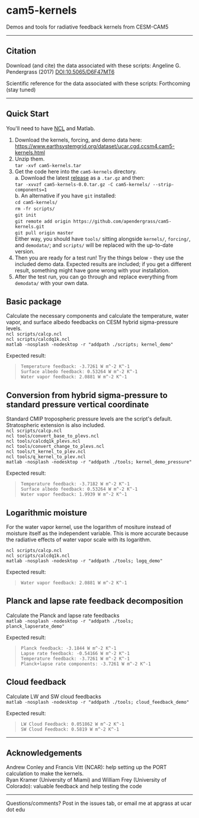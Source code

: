 # cam5-kernels
Demos and tools for radiative feedback kernels from CESM-CAM5 

----

## Citation
Download (and cite) the data associated with these scripts:
Angeline G. Pendergrass (2017) [DOI:10.5065/D6F47MT6](http://dx.doi.org/10.5065/D6F47MT6)

Scientific reference for the data associated with these scripts: Forthcoming (stay tuned)

---- 

## Quick Start
You'll need to have [NCL](https://www.ncl.ucar.edu/) and Matlab.
1. Download the kernels, forcing, and demo data here: https://www.earthsystemgrid.org/dataset/ucar.cgd.ccsm4.cam5-kernels.html  
2. Unzip them.  
`tar -xvf cam5-kernels.tar`  
3. Get the code here into the `cam5-kernels` directory.   
  a. Download the latest [release](https://github.com/apendergrass/cam5-kernels/releases) as a `.tar.gz` and then:  
`tar -xvvzf cam5-kernels-0.0.tar.gz -C cam5-kernels/ --strip-components=1`  
  b. An alternative if you have `git` installed:  
`cd cam5-kernels/`  
`rm -fr scripts/`  
`git init`  
`git remote add origin https://github.com/apendergrass/cam5-kernels.git`  
`git pull origin master`  
Either way, you should have `tools/` sitting alongside `kernels/`, `forcing/`, and `demodata/`; and `scripts/` will be replaced with the up-to-date version.  
4. Then you are ready for a test run! Try the things below - they use the included demo data. Expected results are included; if you get a different result, something might have gone wrong with your installation.
5. After the test run, you can go through and replace everything from `demodata/` with your own data.


## Basic package
Calculate the necessary components and calculate the temperature, water vapor, and surface albedo feedbacks on CESM hybrid sigma-pressure levels.  
`ncl scripts/calcp.ncl`  
`ncl scripts/calcdq1k.ncl`  
`matlab -nosplash -nodesktop -r "addpath ./scripts; kernel_demo"`  

Expected result:  
> `Temperature feedback: -3.7261 W m^-2 K^-1  `  
> `Surface albedo feedback: 0.53264 W m^-2 K^-1  `  
> `Water vapor feedback: 2.0881 W m^-2 K^-1  `  


## Conversion from hybrid sigma-pressure to standard pressure vertical coordinate
Standard CMIP tropospheric pressure levels are the script's default. Stratospheric extension is also included.   
`ncl scripts/calcp.ncl`  
`ncl tools/convert_base_to_plevs.ncl`  
`ncl tools/calcdq1k_plevs.ncl`  
`ncl tools/convert_change_to_plevs.ncl`  
`ncl tools/t_kernel_to_plev.ncl`  
`ncl tools/q_kernel_to_plev.ncl`  
`matlab -nosplash -nodesktop -r "addpath ./tools; kernel_demo_pressure"`  

Expected result:  
> `Temperature feedback: -3.7182 W m^-2 K^-1`  
> `Surface albedo feedback: 0.53264 W m^-2 K^-1`  
> `Water vapor feedback: 1.9939 W m^-2 K^-1`  

## Logarithmic moisture 
For the water vapor kernel, use the logarithm of mositure instead of moisture itself as the independent variable. This is more accurate because the radiative effects of water vapor scale with its logarithm.   

`ncl scripts/calcp.ncl`  
`ncl scripts/calcdq1k.ncl`  
`matlab -nosplash -nodesktop -r "addpath ./tools; logq_demo"`

Expected result:  
>`Water vapor feedback: 2.0881 W m^-2 K^-1`  

## Planck and lapse rate feedback decomposition
Calculate the Planck and lapse rate feedbacks   
`matlab -nosplash -nodesktop -r "addpath ./tools; planck_lapserate_demo"`  

Expected result:    
>`Planck feedback: -3.1844 W m^-2 K^-1`  
>`Lapse rate feedback: -0.54166 W m^-2 K^-1`  
>`Temperature feedback: -3.7261 W m^-2 K^-1`  
>`Planck+lapse rate components: -3.7261 W m^-2 K^-1`  

## Cloud feedback 
Calculate LW and SW cloud feedbacks  
`matlab -nosplash -nodesktop -r "addpath ./tools; cloud_feedback_demo"` 

Expected result:  
> `LW Cloud Feedback: 0.051862 W m^-2 K^-1`  
> `SW Cloud Feedback: 0.5819 W m^-2 K^-1`  

---

## Acknowledgements  
Andrew Conley and Francis Vitt (NCAR): help setting up the PORT calculation to make the kernels.  
Ryan Kramer (University of Miami) and William Frey (University of Colorado): valuable feedback and help testing the code

-----

Questions/comments? Post in the issues tab, or email me at apgrass at ucar dot edu

